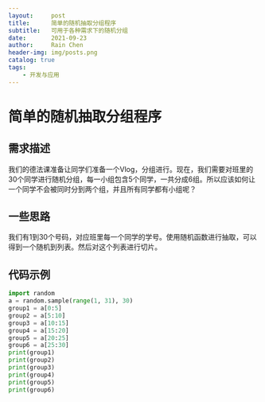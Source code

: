 ```yaml
---
layout:     post
title:      简单的随机抽取分组程序
subtitle:   可用于各种需求下的随机分组
date:       2021-09-23
author:     Rain Chen
header-img: img/posts.png
catalog: true
tags:
    - 开发与应用
---
```


# 简单的随机抽取分组程序

## 需求描述

我们的德法课准备让同学们准备一个Vlog，分组进行。现在，我们需要对班里的$30$个同学进行随机分组，每一小组包含$5$个同学，一共分成$6$组。所以应该如何让一个同学不会被同时分到两个组，并且所有同学都有小组呢？

## 一些思路

我们有$1$到$30$个号码，对应班里每一个同学的学号。使用随机函数进行抽取，可以得到一个随机到列表。然后对这个列表进行切片。

## 代码示例

```python
import random
a = random.sample(range(1, 31), 30)
group1 = a[0:5]
group2 = a[5:10]
group3 = a[10:15]
group4 = a[15:20]
group5 = a[20:25]
group6 = a[25:30]
print(group1)
print(group2)
print(group3)
print(group4)
print(group5)
print(group6)

```


